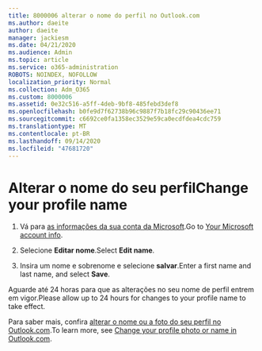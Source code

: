 ```yaml
---
title: 8000006 alterar o nome do perfil no Outlook.com
ms.author: daeite
author: daeite
manager: jackiesm
ms.date: 04/21/2020
ms.audience: Admin
ms.topic: article
ms.service: o365-administration
ROBOTS: NOINDEX, NOFOLLOW
localization_priority: Normal
ms.collection: Adm_O365
ms.custom: 8000006
ms.assetid: 0e32c516-a5ff-4deb-9bf8-485febd3def8
ms.openlocfilehash: b0fe9d7f62738b96c9887f7b18fc29c90436ee71
ms.sourcegitcommit: c6692ce0fa1358ec3529e59ca0ecdfdea4cdc759
ms.translationtype: MT
ms.contentlocale: pt-BR
ms.lasthandoff: 09/14/2020
ms.locfileid: "47681720"
---
```

# <a name="change-your-profile-name"></a><span data-ttu-id="c82b6-102">Alterar o nome do seu perfil</span><span class="sxs-lookup"><span data-stu-id="c82b6-102">Change your profile name</span></span>

1. <span data-ttu-id="c82b6-103">Vá para [as informações da sua conta da Microsoft](https://go.microsoft.com/fwlink/p/?linkid=860841).</span><span class="sxs-lookup"><span data-stu-id="c82b6-103">Go to [Your Microsoft account info](https://go.microsoft.com/fwlink/p/?linkid=860841).</span></span>
    
2. <span data-ttu-id="c82b6-104">Selecione **Editar nome**.</span><span class="sxs-lookup"><span data-stu-id="c82b6-104">Select **Edit name**.</span></span> 
    
3. <span data-ttu-id="c82b6-105">Insira um nome e sobrenome e selecione **salvar**.</span><span class="sxs-lookup"><span data-stu-id="c82b6-105">Enter a first name and last name, and select **Save**.</span></span> 
    
<span data-ttu-id="c82b6-106">Aguarde até 24 horas para que as alterações no seu nome de perfil entrem em vigor.</span><span class="sxs-lookup"><span data-stu-id="c82b6-106">Please allow up to 24 hours for changes to your profile name to take effect.</span></span>
  
<span data-ttu-id="c82b6-107">Para saber mais, confira [alterar o nome ou a foto do seu perfil no Outlook.com](https://go.microsoft.com/fwlink/?linkid=873110).</span><span class="sxs-lookup"><span data-stu-id="c82b6-107">To learn more, see [Change your profile photo or name in Outlook.com](https://go.microsoft.com/fwlink/?linkid=873110).</span></span>
  

